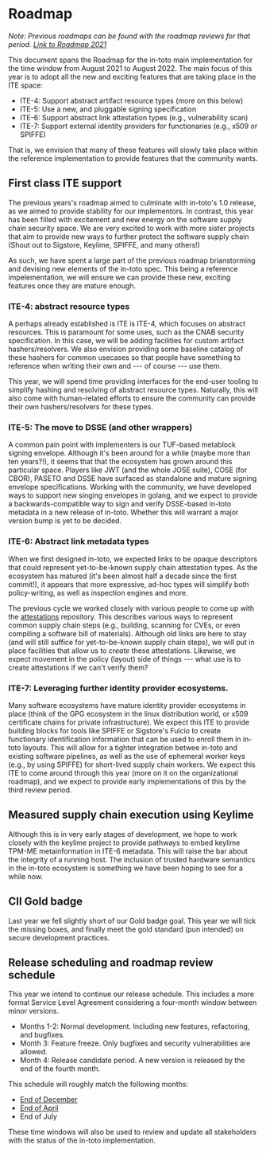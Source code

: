 Roadmap
=======

_Note: Previous roadmaps can be found with the roadmap reviews for that period.
[Link to Roadmap 2021](roadmap-reviews/2021/ROADMAP.md)_

This document spans the Roadmap for the in-toto main implementation for the
time window from August 2021 to August 2022. The main focus of this year is to
adopt all the new and exciting features that are taking place in the ITE space:

- ITE-4: Support abstract artifact resource types (more on this below)
- ITE-5: Use a new, and pluggable signing specification
- ITE-6: Support abstract link attestation types (e.g., vulnerability scan)
- ITE-7: Support external identity providers for functionaries (e.g., x509 or SPIFFE)

That is, we envision that many of these features will slowly take place within
the reference implementation to provide features that the community wants. 

## First class ITE support

The previous years's roadmap aimed to culminate with in-toto's 1.0
release, as we aimed to provide stability for our implementors. In contrast,
this year has been filled with excitement and new energy on the software supply
chain security space. We are very excited to work with more sister projects
that aim to provide new ways to further protect the software supply chain
(Shout out to Sigstore, Keylime, SPIFFE, and many others!)

As such, we have spent a large part of the previous roadmap brianstorming and
devising new elements of the in-toto spec. This being a reference
impelementation, we will ensure we can provide these new, exciting features
once they are mature enough.

### ITE-4: abstract resource types

A perhaps already established is ITE is ITE-4, which focuses on abstract
resources. This is paramount for some uses, such as the CNAB security
specification. In this case, we will be adding facilities for custom artifact
hashers/resolvers. We also envision providing some baseline catalog of these
hashers for common usecases so that people have something to reference when
writing their own and --- of course --- use them.

This year, we will spend time providing interfaces for the end-user tooling to
simplify hashing and resolving of abstract resource types. Naturally, this will
also come with human-related efforts to ensure the community can provide their
own hashers/resolvers for these types.

### ITE-5: The move to DSSE (and other wrappers)

A common pain point with implementers is our TUF-based metablock signing
envelope. Although it's been around for a while (maybe more than ten years?!),
it seems that that the ecosystem has grown around this particular space.
Players like JWT (and the whole JOSE suite), COSE (for CBOR), PASETO and DSSE
have surfaced as standalone and mature signing envelope specifications. Working
with the community, we have developed ways to support new singing envelopes in
golang, and we expect to provide a backwards-compatible way to sign and verify
DSSE-based in-toto metadata in a new release of in-toto. Whether this will
warrant a major version bump is yet to be decided.

### ITE-6: Abstract link metadata types

When we first designed in-toto, we expected links to be opaque descriptors that
could represent yet-to-be-known supply chain attestation types. As the
ecosystem has matured (it's been almost half a decade since the first commit!),
it appears that more expressive, ad-hoc types will simplify both
policy-writing, as well as inspection engines and more.

The previous cycle we worked closely with various people to come up with the
[attestations](https://github.com/in-toto/attestation) repository. This
describes various ways to represent common supply chain steps (e.g., building,
scanning for CVEs, or even compiling a software bill of materials). Although
old links are here to stay (and will still suffice for yet-to-be-known supply
chain steps), we will put in place facilities that allow us to *create* these
attestations. Likewise, we expect movement in the policy (layout) side of
things --- what use is to create attestations if we can't verify them?

### ITE-7: Leveraging further identity provider ecosystems.

Many software ecosystems have mature identity provider ecosystems in place
(think of the GPG ecosystem in the linux distribution world, or x509
certificate chains for private infrastructure). We expect this ITE to provide
building blocks for tools like SPIFFE or Sigstore's Fulcio to create
functionary identification information that can be used to enroll them in
in-toto layouts. This will allow for a tighter integration betwee in-toto and
existing software pipelines, as well as the use of ephemeral worker keys (e.g.,
by using SPIFFE) for short-lived supply chain workers. We expect this ITE to
come around through this year (more on it on the organizational roadmap), and
we expect to provide early implementations of this by the third review period.

## Measured supply chain execution using Keylime

Although this is in very early stages of development, we hope to work closely
with the keylime project to provide pathways to embed keylime TPM-ME
metainformation in ITE-6 metadata. This will raise the bar about the integrity
of a running host. The inclusion of trusted hardware semantics in the in-toto
ecosystem is something we have been hoping to see for a while now.

## CII Gold badge

Last year we fell slightly short of our Gold badge goal. This year we will tick
the missing boxes, and finally meet the gold standard (pun intended) on secure
development practices.

## Release scheduling and roadmap review schedule

This year we intend to continue our release schedule. This includes a more
formal Service Level Agreement considering a four-month window between minor
versions.

- Months 1-2: Normal development. Including new features, refactoring, and bugfixes.
- Month 3: Feature freeze. Only bugfixes and security vulnerabilities are allowed.
- Month 4: Release candidate period. A new version is released by the end of
  the fourth month.

This schedule will roughly match the following months:

- [End of December](roadmap-reviews/2021/review_1_december_20.md)
- [End of April](roadmap-reviews/2021/review_2_april_21.md)
- End of July

These time windows will also be used to review and update all stakeholders with
the status of the in-toto implementation.
